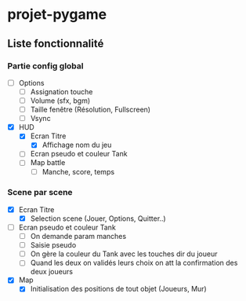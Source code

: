 # projet-pygame

## Liste fonctionnalité

### Partie config global

- [ ] Options
  - [ ] Assignation touche
  - [ ] Volume (sfx, bgm)
  - [ ] Taille fenêtre (Résolution, Fullscreen)
  - [ ] Vsync
- [x] HUD
  - [x] Ecran Titre
    - [x] Affichage nom du jeu
  - [ ] Ecran pseudo et couleur Tank
  - [ ] Map battle
    - [ ] Manche, score, temps

### Scene par scene

- [x] Ecran Titre
  - [x] Selection scene (Jouer, Options, Quitter..)
- [ ] Ecran pseudo et couleur Tank
  - [ ] On demande param manches
  - [ ] Saisie pseudo
  - [ ] On gère la couleur du Tank avec les touches dir du joueur
  - [ ] Quand les deux on validés leurs choix on att la confirmation des deux joueurs
- [x] Map
  - [x] Initialisation des positions de tout objet (Joueurs, Mur)
